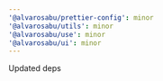```yaml
---
'@alvarosabu/prettier-config': minor
'@alvarosabu/utils': minor
'@alvarosabu/use': minor
'@alvarosabu/ui': minor
---
```


Updated deps

